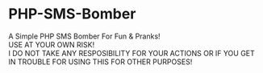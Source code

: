 # PHP-SMS-Bomber
A Simple PHP SMS Bomber For Fun &amp; Pranks!
<br>
USE AT YOUR OWN RISK!
<br>
I DO NOT TAKE ANY RESPOSIBILITY FOR YOUR ACTIONS OR IF YOU GET IN TROUBLE FOR USING THIS FOR OTHER PURPOSES!

